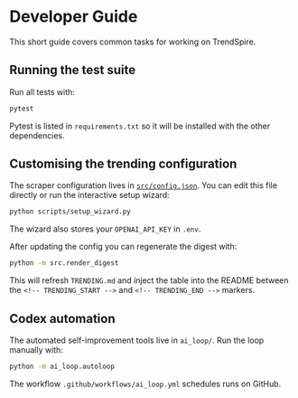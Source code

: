 # Developer Guide

This short guide covers common tasks for working on TrendSpire.

## Running the test suite
Run all tests with:

```bash
pytest
```

Pytest is listed in `requirements.txt` so it will be installed with the other dependencies.

## Customising the trending configuration
The scraper configuration lives in [`src/config.json`](../src/config.json). You can edit this file directly or run the interactive setup wizard:

```bash
python scripts/setup_wizard.py
```

The wizard also stores your `OPENAI_API_KEY` in `.env`.

After updating the config you can regenerate the digest with:

```bash
python -m src.render_digest
```

This will refresh `TRENDING.md` and inject the table into the README between the
`<!-- TRENDING_START -->` and `<!-- TRENDING_END -->` markers.

## Codex automation
The automated self-improvement tools live in `ai_loop/`. Run the loop manually with:
```bash
python -m ai_loop.autoloop
```
The workflow `.github/workflows/ai_loop.yml` schedules runs on GitHub.
